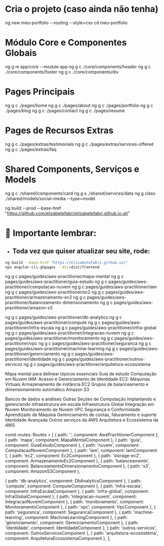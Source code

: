 # Cria o projeto (caso ainda não tenha)
ng new meu-portfolio --routing --style=css
cd meu-portfolio

# Módulo Core e Componentes Globais
ng g m app/core --module app
ng g c ./core/components/header
ng g c ./core/components/footer
ng g c ./core/components/div

# Pages Principais
ng g c ./pages/home
ng g c ./pages/about
ng g c ./pages/portfolio
ng g c ./pages/blog
ng g c ./pages/contact
ng g c ./pages/resume

# Pages de Recursos Extras
ng g c ./pages/extras/testimonials
ng g c ./pages/extras/services-offered
ng g c ./pages/extras/faq

# Shared Components, Serviços e Models
ng g c ./shared/components/card
ng g s ./shared/services/data
ng g class ./shared/models/social-media --type=model

ng build --prod --base-href "https://github.com/elizabetefabri/elizabetefabri.github.io.git"

# 📍 Importante lembrar:
- ## Toda vez que quiser atualizar seu site, rode:

```bash
ng build --base-href "https://elizabetefabri.github.io/"
npx angular-cli-ghpages --dir=dist/frontend
```

ng g c pages/guides/aws-practitioner/mapa-mental
ng g c pages/guides/aws-practitioner/guia-estudo
ng g c pages/guides/aws-practitioner/computacao-nuvem
ng g c pages/guides/aws-practitioner/iam
ng g c pages/guides/aws-practitioner/ec2
ng g c pages/guides/aws-practitioner/armazenamento-ec2
ng g c pages/guides/aws-practitioner/balanceamento-dimensionamento
ng g c pages/guides/aws-practitioner/amazon-s3

ng g c pages/guides/aws-practitioner/db-analytics
ng g c pages/guides/aws-practitioner/compute
ng g c pages/guides/aws-practitioner/infra-escala
ng g c pages/guides/aws-practitioner/infra-global
ng g c pages/guides/aws-practitioner/integracao-nuvem
ng g c pages/guides/aws-practitioner/monitoramento
ng g c pages/guides/aws-practitioner/vpc
ng g c pages/guides/aws-practitioner/seguranca
ng g c pages/guides/aws-practitioner/machine-learning
ng g c pages/guides/aws-practitioner/gerenciamento
ng g c pages/guides/aws-practitioner/identidade
ng g c pages/guides/aws-practitioner/outros-servicos
ng g c pages/guides/aws-practitioner/arquitetura-ecossistema

<a routerLink="./mapa">Mapa mental para delinear tópicos essenciais</a>
<a routerLink="./guia">Guia de estudo</a>
<a routerLink="./nuvem">Computação em Nuvem</a>
<a routerLink="./iam">IAM: Acesso e Gerenciamento de Identidade</a>
<a routerLink="./ec2">EC2: Máquinas Virtuais</a>
<a routerLink="./storage-ec2">Armazenamento de instância EC2</a>
<a routerLink="./balanceamento">Grupos de balanceamento e dimensionamento automático</a>
<a routerLink="./s3">Amazon S3</a>

<a routerLink="./db-analytics">Bancos de dados e análises</a>
<a routerLink="./compute">Outras Seções de Computação</a>
<a routerLink="./infra-escala">Implantando e gerenciando infraestrutura em escala</a>
<a routerLink="./infra-global">Infraestrutura Global</a>
<a routerLink="./integracao-nuvem">Integração em Nuvem</a>
<a routerLink="./monitoramento">Monitoramento de Nuvem</a>
<a routerLink="./vpc">VPC</a>
<a routerLink="./seguranca">Segurança e Conformidade</a>
<a routerLink="./machine-learning">Aprendizado de Máquina</a>
<a routerLink="./gerenciamento">Gerenciamento de contas, faturamento e suporte</a>
<a routerLink="./identidade">Identidade Avançada</a>
<a routerLink="./outros-servicos">Outros serviços da AWS</a>
<a routerLink="./arquitetura-ecossistema">Arquitetura e Ecossistema da AWS</a>


const routes: Routes = [
  { path: '', component: AwsPractitionerComponent },
  { path: 'mapa', component: MapaMentalComponent },
  { path: 'guia', component: GuiaEstudoComponent },
  { path: 'nuvem', component: ComputacaoNuvemComponent },
  { path: 'iam', component: IamComponent },
  { path: 'ec2', component: Ec2Component },
  { path: 'storage-ec2', component: ArmazenamentoEc2Component },
  { path: 'balanceamento', component: BalanceamentoDimensionamentoComponent },
  { path: 's3', component: AmazonS3Component },

  { path: 'db-analytics', component: DbAnalyticsComponent },
  { path: 'compute', component: ComputeComponent },
  { path: 'infra-escala', component: InfraEscalaComponent },
  { path: 'infra-global', component: InfraGlobalComponent },
  { path: 'integracao-nuvem', component: IntegracaoNuvemComponent },
  { path: 'monitoramento', component: MonitoramentoComponent },
  { path: 'vpc', component: VpcComponent },
  { path: 'seguranca', component: SegurancaComponent },
  { path: 'machine-learning', component: MachineLearningComponent },
  { path: 'gerenciamento', component: GerenciamentoComponent },
  { path: 'identidade', component: IdentidadeComponent },
  { path: 'outros-servicos', component: OutrosServicosComponent },
  { path: 'arquitetura-ecossistema', component: ArquiteturaEcossistemaComponent },
];
